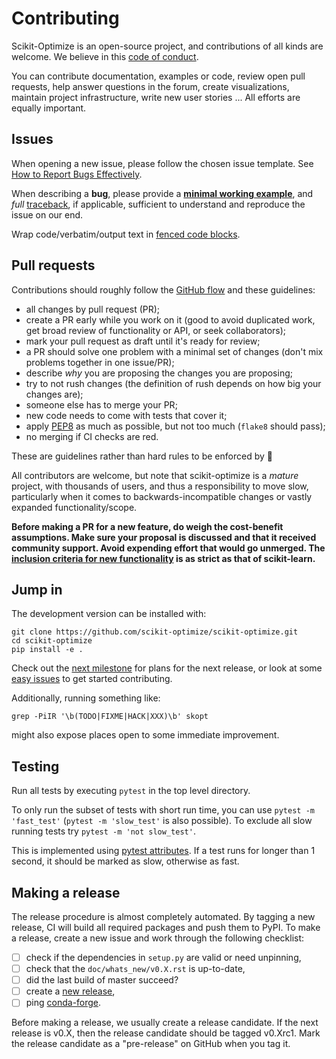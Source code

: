 Contributing
============
Scikit-Optimize is an open-source project, and contributions of all kinds
are welcome. We believe in this [code of conduct](CONDUCT.md).

You can contribute documentation, examples or code, review open pull requests,
help answer questions in the forum, create visualizations, maintain project
infrastructure, write new user stories ... All efforts are equally important.


Issues
------
When opening a new issue, please follow the chosen issue template.
See [How to Report Bugs Effectively][bugs].

When describing a **bug**, please provide a [**minimal working example**][mwe],
and _full_ [traceback], if applicable, sufficient to understand
and reproduce the issue on our end.

Wrap code/verbatim/output text in [fenced code blocks][code].

[bugs]: https://www.chiark.greenend.org.uk/~sgtatham/bugs.html
[mwe]: https://en.wikipedia.org/wiki/Minimal_working_example
[traceback]: https://en.wikipedia.org/wiki/Stack_trace
[code]: https://docs.github.com/en/github/writing-on-github/creating-and-highlighting-code-blocks


Pull requests
-------------
Contributions should roughly follow the [GitHub flow] and these guidelines:

* all changes by pull request (PR);
* create a PR early while you work on
  it (good to avoid duplicated work, get broad review of functionality or API,
  or seek collaborators);
* mark your pull request as draft until it's ready for review;
* a PR should solve one problem with a minimal set of changes
  (don't mix problems together in one issue/PR);
* describe _why_ you are proposing the changes you are proposing;
* try to not rush changes (the definition of rush depends on how big your
  changes are);
* someone else has to merge your PR;
* new code needs to come with tests that cover it;
* apply [PEP8](https://www.python.org/dev/peps/pep-0008/) as much
  as possible, but not too much (`flake8` should pass);
* no merging if CI checks are red.

These are guidelines rather than hard rules to be enforced by :police_car:

All contributors are welcome, but
note that scikit-optimize is a _mature_ project, with thousands of users,
and thus a responsibility to move slow, particularly when it comes to
backwards-incompatible changes or vastly expanded functionality/scope.

**Before making a PR for a new feature, do weigh the cost-benefit
assumptions. Make sure your proposal is discussed and that it received
community support. Avoid expending effort that would go unmerged.
The [inclusion criteria for new functionality][criteria] is as strict
as that of scikit-learn.**

[GitHub flow]: https://guides.github.com/introduction/flow/
[criteria]: https://scikit-learn.org/stable/faq.html#what-are-the-inclusion-criteria-for-new-algorithms


Jump in
-------
The development version can be installed with:

    git clone https://github.com/scikit-optimize/scikit-optimize.git
    cd scikit-optimize
    pip install -e .

Check out the [next milestone] for plans for the next release,
or look at some [easy issues] to get started contributing.

Additionally, running something like:

    grep -PiIR '\b(TODO|FIXME|HACK|XXX)\b' skopt

might also expose places open to some immediate improvement.

[next milestone]: https://github.com/scikit-optimize/scikit-optimize/milestones
[easy issues]: https://github.com/scikit-optimize/scikit-optimize/issues?q=is%3Aissue+is%3Aopen+label%3AEasy


Testing
-------
Run all tests by executing `pytest` in the top level directory.

To only run the subset of tests with short run time, you can use
`pytest -m 'fast_test'` (`pytest -m 'slow_test'` is also possible).
To exclude all slow running tests try `pytest -m 'not slow_test'`.

This is implemented using [pytest attributes](https://docs.pytest.org/en/latest/mark.html).
If a test runs for longer than 1 second, it should be marked as slow, otherwise as fast.


Making a release
----------------
The release procedure is almost completely automated. By tagging a new release,
CI will build all required packages and push them to PyPI. To make a release,
create a new issue and work through the following checklist:

* [ ] check if the dependencies in `setup.py` are valid or need unpinning,
* [ ] check that the `doc/whats_new/v0.X.rst` is up-to-date,
* [ ] did the last build of master succeed?
* [ ] create a [new release](https://github.com/scikit-optimize/scikit-optimize/releases),
* [ ] ping [conda-forge](https://github.com/conda-forge/scikit-optimize-feedstock).

Before making a release, we usually create a release candidate. If the next
release is v0.X, then the release candidate should be tagged v0.Xrc1.
Mark the release candidate as a "pre-release" on GitHub when you tag it.
